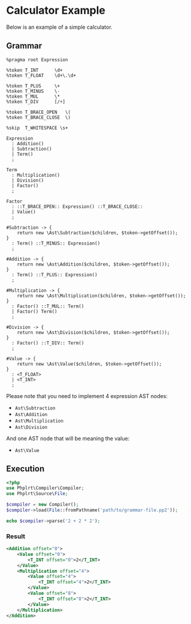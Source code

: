 # Calculator Example

Below is an example of a simple calculator.

## Grammar

```ebnf
%pragma root Expression

%token T_INT      \d+
%token T_FLOAT    \d+\.\d+

%token T_PLUS     \+
%token T_MINUS    \-
%token T_MUL      \*
%token T_DIV      [/÷]

%token T_BRACE_OPEN   \(
%token T_BRACE_CLOSE  \)

%skip  T_WHITESPACE \s+

Expression
  : Addition()
  | Subtraction()
  | Term()
  ;

Term
  : Multiplication()
  | Division()
  | Factor()
  ;

Factor
  : ::T_BRACE_OPEN:: Expression() ::T_BRACE_CLOSE::
  | Value()
  ;

#Subtraction -> {
    return new \Ast\Subtraction($children, $token->getOffset());
}
  : Term() ::T_MINUS:: Expression()
  ;

#Addition -> {
    return new \Ast\Addition($children, $token->getOffset());
}
  : Term() ::T_PLUS:: Expression()
  ;

#Multiplication -> {
    return new \Ast\Multiplication($children, $token->getOffset());
}
  : Factor() ::T_MUL:: Term()
  | Factor() Term()
  ;

#Division -> {
    return new \Ast\Division($children, $token->getOffset());
}
  : Factor() ::T_DIV:: Term()
  ;

#Value -> {
    return new \Ast\Value($children, $token->getOffset());
}
  : <T_FLOAT>
  | <T_INT>
  ;
```

Please note that you need to implement 4 expression AST nodes:
- `Ast\Subtraction`
- `Ast\Addition`
- `Ast\Multiplication`
- `Ast\Division`

And one AST node that will be meaning the value:
- `Ast\Value`

## Execution

```php
<?php
use Phplrt\Compiler\Compiler;
use Phplrt\Source\File;

$compiler = new Compiler();
$compiler->load(File::fromPathname('path/to/grammar-file.pp2'));

echo $compiler->parse('2 + 2 * 2');
```

### Result

```xml
<Addition offset="0">
    <Value offset="0">
        <T_INT offset="0">2</T_INT>
    </Value>
    <Multiplication offset="4">
        <Value offset="4">
            <T_INT offset="4">2</T_INT>
        </Value>
        <Value offset="8">
            <T_INT offset="8">2</T_INT>
        </Value>
    </Multiplication>
</Addition>
```
